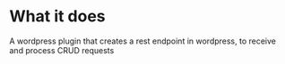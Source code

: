 # What it does
A wordpress plugin that creates a rest endpoint in wordpress, to receive and process CRUD requests